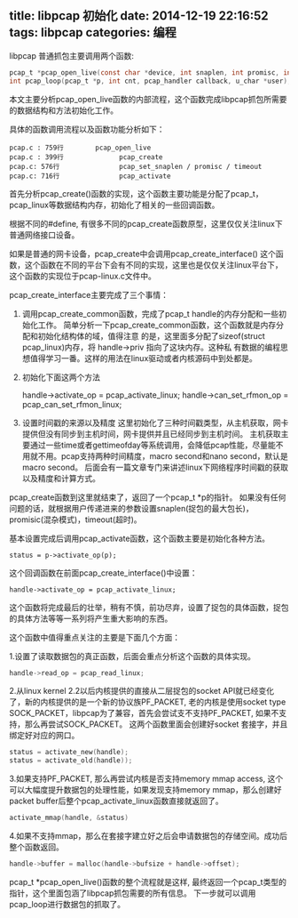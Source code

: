 ﻿title: libpcap 初始化
date: 2014-12-19 22:16:52
tags: libpcap
categories: 编程
---
libpcap 普通抓包主要调用两个函数:
``` c
pcap_t *pcap_open_live(const char *device, int snaplen, int promisc, int to_ms, char *errbuf);
int pcap_loop(pcap_t *p, int cnt, pcap_handler callback, u_char *user);
```
本文主要分析pcap_open_live函数的内部流程，这个函数完成libpcap抓包所需要的数据结构和方法初始化工作。

具体的函数调用流程以及函数功能分析如下：

    pcap.c : 759行        pcap_open_live
    pcap.c : 399行              pcap_create
    pcap.c: 576行               pcap_set_snaplen / promisc / timeout
    pcap.c: 716行               pcap_activate

首先分析pcap_create()函数的实现，这个函数主要功能是分配了pcap_t，pcap_linux等数据结构内存，初始化了相关的一些回调函数。
<!-- more -->
根据不同的#define, 有很多不同的pcap_create函数原型，这里仅仅关注linux下普通网络接口设备。

如果是普通的网卡设备，pcap_create中会调用pcap_create_interface() 这个函数，这个函数在不同的平台下会有不同的实现，这里也是仅仅关注linux平台下，这个函数的实现位于pcap-linux.c文件中。

pcap_create_interface主要完成了三个事情：

1. 调用pcap_create_common函数，完成了pcap_t handle的内存分配和一些初始化工作。
简单分析一下pcap_create_common函数，这个函数就是内存分配和初始化结构体的域，值得注意     的是，这里面多分配了sizeof(struct pcap_linux)内存，将 handle->priv 指向了这块内存。这种私        有数据的编程思想值得学习一番。这样的用法在linux驱动或者内核源码中到处都是。

2. 初始化下面这两个方法

    handle->activate_op = pcap_activate_linux;
    handle->can_set_rfmon_op = pcap_can_set_rfmon_linux;

3. 设置时间戳的来源以及精度
这里初始化了三种时间戳类型，从主机获取，网卡提供但没有同步到主机时间，网卡提供并且已经同步到主机时间。
主机获取主要通过一些time或者gettimeofday等系统调用，会降低pcap性能，尽量能不用就不用。pcap支持两种时间精度，macro second和nano second，默认是macro second。
后面会有一篇文章专门来讲述linux下网络程序时间戳的获取以及精度和计算方式。

pcap_create函数到这里就结束了，返回了一个pcap_t *p的指针。
如果没有任何问题的话，就根据用户传递进来的参数设置snaplen(捉包的最大包长)，promisic(混杂模式)，timeout(超时)。

基本设置完成后调用pcap_activate函数，这个函数主要是初始化各种方法。

    status = p->activate_op(p);
这个回调函数在前面pcap_create_interface()中设置：

    handle->activate_op = pcap_activate_linux;
这个函数将完成最后的壮举，稍有不慎，前功尽弃，设置了捉包的具体函数，捉包的具体方法等等一系列将产生重大影响的东西。

这个函数中值得重点关注的主要是下面几个方面：

1.设置了读取数据包的真正函数，后面会重点分析这个函数的具体实现。

``` c
handle->read_op = pcap_read_linux;
```
2.从linux kernel 2.2以后内核提供的直接从二层捉包的socket API就已经变化了，新的内核提供的是一个新的协议族PF_PACKET, 老的内核是使用socket type SOCK_PACKET，libpcap为了兼容，首先会尝试支不支持PF_PACKET, 如果不支持，那么再尝试SOCK_PACKET。
这两个函数里面会创建好socket 套接字，并且绑定好对应的网口。
```	c
status = activate_new(handle);
status = activate_old(handle));
```
3.如果支持PF_PACKET, 那么再尝试内核是否支持memory mmap access, 这个可以大幅度提升数据包的处理性能，如果发现支持memory mmap，那么创建好packet buffer后整个pcap_activate_linux函数直接就返回了。
``` c
activate_mmap(handle, &status)
```
4.如果不支持mmap，那么在套接字建立好之后会申请数据包的存储空间。成功后整个函数返回。
``` c
handle->buffer = malloc(handle->bufsize + handle->offset);
```

pcap_t *pcap_open_live()函数的整个流程就是这样, 最终返回一个pcap_t类型的指针，这个里面包涵了libpcap抓包需要的所有信息。
下一步就可以调用pcap_loop进行数据包的抓取了。
